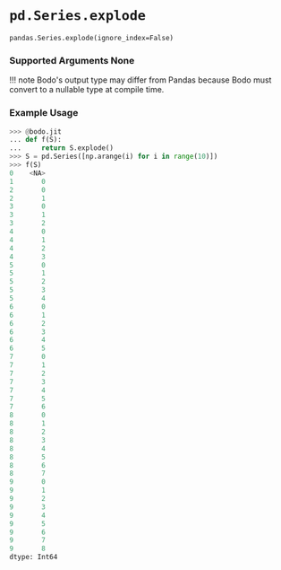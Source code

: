 # `pd.Series.explode`

`pandas.Series.explode(ignore_index=False)`

### Supported Arguments None

!!! note
    Bodo's output type may differ from Pandas because Bodo must convert
    to a nullable type at compile time.


### Example Usage

``` py
>>> @bodo.jit
... def f(S):
...     return S.explode()
>>> S = pd.Series([np.arange(i) for i in range(10)])
>>> f(S)
0    <NA>
1       0
2       0
2       1
3       0
3       1
3       2
4       0
4       1
4       2
4       3
5       0
5       1
5       2
5       3
5       4
6       0
6       1
6       2
6       3
6       4
6       5
7       0
7       1
7       2
7       3
7       4
7       5
7       6
8       0
8       1
8       2
8       3
8       4
8       5
8       6
8       7
9       0
9       1
9       2
9       3
9       4
9       5
9       6
9       7
9       8
dtype: Int64
```

